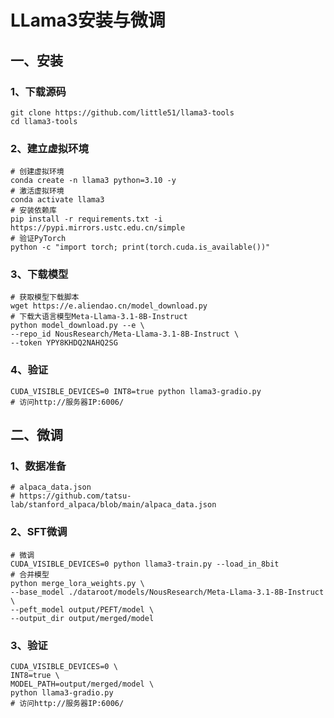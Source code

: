 # LLama3安装与微调

## 一、安装

### 1、下载源码

```shell
git clone https://github.com/little51/llama3-tools
cd llama3-tools
```

### 2、建立虚拟环境

```shell
# 创建虚拟环境
conda create -n llama3 python=3.10 -y
# 激活虚拟环境
conda activate llama3
# 安装依赖库
pip install -r requirements.txt -i https://pypi.mirrors.ustc.edu.cn/simple
# 验证PyTorch
python -c "import torch; print(torch.cuda.is_available())"
```

### 3、下载模型

```shell
# 获取模型下载脚本
wget https://e.aliendao.cn/model_download.py
# 下载大语言模型Meta-Llama-3.1-8B-Instruct
python model_download.py --e \
--repo_id NousResearch/Meta-Llama-3.1-8B-Instruct \
--token YPY8KHDQ2NAHQ2SG
```

### 4、验证

```shell
CUDA_VISIBLE_DEVICES=0 INT8=true python llama3-gradio.py
# 访问http://服务器IP:6006/
```

## 二、微调

### 1、数据准备

```shell
# alpaca_data.json
# https://github.com/tatsu-lab/stanford_alpaca/blob/main/alpaca_data.json
```

### 2、SFT微调

```shell
# 微调
CUDA_VISIBLE_DEVICES=0 python llama3-train.py --load_in_8bit
# 合并模型
python merge_lora_weights.py \
--base_model ./dataroot/models/NousResearch/Meta-Llama-3.1-8B-Instruct \
--peft_model output/PEFT/model \
--output_dir output/merged/model
```

### 3、验证

```shell
CUDA_VISIBLE_DEVICES=0 \
INT8=true \
MODEL_PATH=output/merged/model \
python llama3-gradio.py
# 访问http://服务器IP:6006/
```

